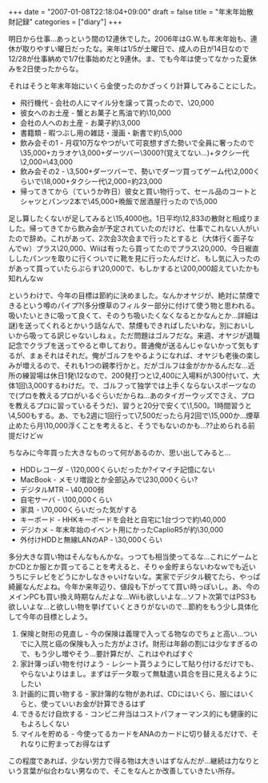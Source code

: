 +++
date = "2007-01-08T22:18:04+09:00"
draft = false
title = "年末年始散財記録"
categories = ["diary"]
+++

明日から仕事…あっという間の12連休でした。2006年はG.W.も年末年始も、連休が取りやすい曜日だったな。来年は1/5が土曜日で、成人の日が14日なので12/28が仕事納めで1/7仕事始めだと9連休。ま、でも今年は使ってなかった夏休みを2日使ったからな。

それはそうと年末年始にいくら金使ったのかざっくり計算してみることにした。
<ul>
	<li>飛行機代 - 会社の人にマイル分を譲って貰ったので、\20,000</li>
	<li>彼女へのお土産 - 蟹とお菓子と馬油で約\10,000</li>
	<li>会社の人へのお土産 - お菓子約\3,000</li>
	<li>書籍類 - 暇つぶし用の雑誌・漫画・新書で約\5,000</li>
	<li>飲み会その1 - 月収10万なやつがいて可哀想すぎた勢いで全員に奢ったので\35,000+カラオケ\3,000+ダーツバー\3000?(覚えてない…)+タクシー代\2,000=\43,000</li>
	<li>飲み会その2 - \3,500+ダーツバーで、勢いでダーツ買ってゲーム代\2,000くらいで\18,000+タクシー代\2,000=約23,000</li>
	<li>帰ってきてから（ていうか昨日）彼女と買い物行って、セール品のコートとシャツとパンツ2本で\45,000+晩飯で居酒屋行ったので\5,000</li>
</ul>

足し算したくないが足してみると\15,4000也。1日平均\12,833の散財と相成りました。帰ってきてから飲み会が予定されていたのだけど、仕事でこれない人がいたので辞め。これがあって、2次会3次会まで行ったとすると（大体行く面子なんでｗ）プラス\20,000、Wiiは有ったら買ってたのでプラス\20,000、今日裾直ししたパンツを取りに行くついでに靴を見に行ったんだけど、もし気に入ったのがあって買っていたらぷらす\20,000で、もしかすると\200,000超えていたかも知れんなｗ

というわけで、今年の目標は節約に決めました。なんかオヤジが、絶対に禁煙できるという噂のパイプ?(多分煙草のフィルター部分に付けて使う物と思われる。吸いたいときに吸って良くて、そのうち吸いたくなくなるとかなんとか…詳細は謎)を送ってくれるとかいう話なんで、禁煙もできればしたいわな。別においしいから吸ってる訳じゃないしねぇ。ただ問題はゴルフだな。来週、オヤジが退職記念でクラブを送ってやると申しており。普通俺が送るんじゃないかって気もするが、まぁそれはそれだ。俺がゴルフをやるようになれば、オヤジも老後の楽しみが増えるので、それも1つの親孝行かと。だがゴルフは金がかかるんだな…近所の練習場は休日1発\12なので、200発打つと\2,400に入場料が\300付いて、大体1回\3,000するわけだ。で、ゴルフって独学では上手くならないスポーツなので(プロを教えるプロがいるぐらいだからね…あのタイガーウッズでさえ、プロを教えるプロに習っているそうだ)、習うと20分で安くて\1,500。1時間習うと\4,500もする。あ、でも2週に1回行って\7,500だったら月2回で\15,000か…煙草止めたら月\10,000浮くことを考えると、そうでもないのかも…??止められる前提だけどｗ

ちなみに今年買った大きなものって何があるのか、思い出してみると…
<ul>
	<li>HDDレコーダ - \120,000くらいだったか?イマイチ記憶にない</li>
	<li>MacBook - メモリ増設とか全部込みで\230,000くらい?</li>
	<li>デジタルMTR - \40,000弱</li>
	<li>自宅サーバ - \100,000くらい</li>
	<li>家具 - \70,000くらいだった気がする</li>
	<li>キーボード - HHKキーボードを会社と自宅に1台づつで約\40,000</li>
	<li>デジカメ - 年末年始のイベント用にかったCaplioR5が約\30,000</li>
	<li>外付けHDDと無線LANのAP - \30,000くらい</li>
</ul>
多分大きな買い物はそんなもんかな。っつても相当使ってるな…これにゲームとかCDとか服とか買ってることを考えると、そりゃ金貯まらないわなｗでも近いうちにテレビをどうにかしなきゃいけないな。実家でデジタル観てたら、やっぱ綺麗なんだよね。今年か来年辺り、値段も下がってて買い時っぽいし。あ、今のメインPCも買い換え時期なんだよな…Wiiも欲しいよな…ソフト次第ではPS3も欲しいよな…と欲しい物を挙げていくときりがないので…節約をもう少し具体化して今年の目標としよう。

<ol>
	<li>保険と財形の見直し - 今の保険は義理で入ってる物なのでちょと高い…ついでに入院と癌の保険も入った方がよさげ。財形は年齢の割には少なすぎるので、もう少し増やそう…要計算だが、これはやればすぐ</li>
	<li>家計簿っぽい物を付けよう - レシート貰うようにして貼り付けるだけでも、やらないよりはまし。まずはデータ取って無駄遣い具合を目に見えるようにしたい</li>
	<li>計画的に買い物する - 家計簿的な物があれば、CDにはいくら、服にはいくらと、使っていいお金が計算できるはず</li>
	<li>できるだけ自炊する - コンビニ弁当はコストパフォーマンス的にも健康的にもよろしくない</li>
	<li>マイルを貯める - 今使ってるカードをANAのカードに切り替えるだけで、それなりに貯まってお得なはず</li>
</ol>

この程度であれば、少ない労力で得る物は大きいはずなんだが…継続は力なりという言葉が似合わない男なので、そこをなんとか改善していきたい所存。

